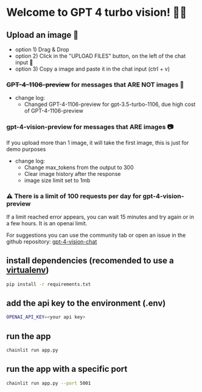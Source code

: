 # Welcome to GPT 4 turbo vision! 🚀🤖

## Upload an image 🔗
- option 1) Drag & Drop
- option 2) Click in the "UPLOAD FILES" button, on the left of the chat input 💬
- option 3) Copy a image and paste it in the chat input (ctrl + v)

### ~~GPT-4-1106-preview~~ for messages that ARE NOT images 📝
* change log:
    - Changed GPT-4-1106-preview for gpt-3.5-turbo-1106, due high cost of GPT-4-1106-preview
### gpt-4-vision-preview for messages that ARE images 📷
If you upload more than 1 image, it will take the first image, this is just for demo purposes
* change log:
    - Change max_tokens from the output to 300
    - Clear image history after the response
    - image size limit set to 1mb

### ⚠ There is a limit of 100 requests per day for gpt-4-vision-preview
If a limit reached error appears, you can wait 15 minutes and try again or in a few hours. It is an openai limit.

For suggestions you can use the community tab or open an issue in the github repository: [gpt-4-vision-chat](https://github.com/GianfrancoCorrea/gpt-4-vision-chat)


## install dependencies (recomended to use a [virtualenv](https://docs.python.org/3/library/venv.html))
```bash
pip install -r requirements.txt
```

## add the api key to the environment (.env)
```bash
OPENAI_API_KEY=<your api key>
```

## run the app
```bash
chainlit run app.py
```

## run the app with a specific port
```bash
chainlit run app.py --port 5001
```

